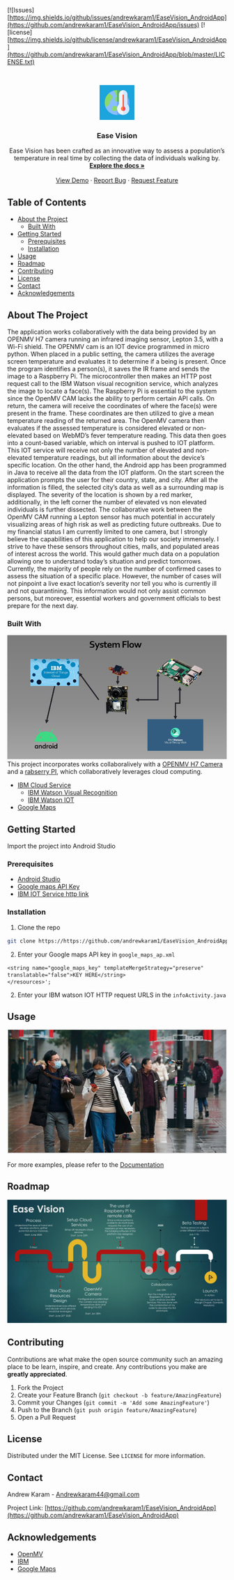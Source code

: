 [![Issues][https://img.shields.io/github/issues/andrewkaram1/EaseVision_AndroidApp](https://github.com/andrewkaram1/EaseVision_AndroidApp/issues)
[![license][https://img.shields.io/github/license/andrewkaram1/EaseVision_AndroidApp](https://github.com/andrewkaram1/EaseVision_AndroidApp/blob/master/LICENSE.txt)


<!-- PROJECT LOGO -->
<br />
<p align="center">
  <a href="https://github.com/othneildrew/Best-README-Template">
    <img src="logo.png" alt="Logo" width="80" height="80">
  </a>

  <h3 align="center">Ease Vision</h3>

  <p align="center">
   Ease Vision has been crafted as an innovative way to assess a population’s temperature in real time by collecting the data of individuals walking by. 
    <br />
    <a href="https://github.com/andrewkaram1/EaseVision_AndroidApp/README.md"><strong>Explore the docs »</strong></a>
    <br />
    <br />
    <a href="https://www.dropbox.com/s/ig9fvz40e18cnga/HIGHQuality_Final.mp4?dl=0">View Demo</a>
    ·
    <a href="https://github.com/andrewkaram1/EaseVision_AndroidApp/issues">Report Bug</a>
    ·
    <a href="https://github.com/andrewkaram1/EaseVision_AndroidApp/issues">Request Feature</a>
  </p>
</p>



<!-- TABLE OF CONTENTS -->
## Table of Contents

* [About the Project](#about-the-project)
  * [Built With](#built-with)
* [Getting Started](#getting-started)
  * [Prerequisites](#prerequisites)
  * [Installation](#installation)
* [Usage](#usage)
* [Roadmap](#roadmap)
* [Contributing](#contributing)
* [License](#license)
* [Contact](#contact)
* [Acknowledgements](#acknowledgements)



<!-- ABOUT THE PROJECT -->
## About The Project
The application works collaboratively with the data being provided by an OPENMV H7 camera running an infrared imaging sensor, Lepton 3.5, with a Wi-Fi shield. The OPENMV cam is an IOT device programmed in micro python. When placed in a public setting, the camera utilizes the average screen temperature and evaluates it to determine if a being is present. Once the program identifies a person(s), it saves the IR frame and sends the image to a Raspberry Pi. The microcontroller then makes an HTTP post request call to the IBM Watson visual recognition service, which analyzes the image to locate a face(s). The Raspberry Pi is essential to the system since the OpenMV CAM lacks the ability to perform certain API calls. On return, the camera will receive the coordinates of where the face(s) were present in the frame. These coordinates are then utilized to give a mean temperature reading of the returned area. The OpenMV camera then evaluates if the assessed temperature is considered elevated or non-elevated based on WebMD’s fever temperature reading. This data then goes into a count-based variable, which on interval is pushed to IOT platform. This IOT service will receive not only the number of elevated and non-elevated temperature readings, but all information about the device’s specific location. On the other hand, the Android app has been programmed in Java to receive all the data from the IOT platform. On the start screen the application prompts the user for their country, state, and city. After all the information is filled, the selected city’s data as well as a surrounding map is displayed. The severity of the location is shown by a red marker, additionally, in the left corner the number of elevated vs non elevated individuals is further dissected.  The collaborative work between the OpenMV CAM running a Lepton sensor has much potential in accurately visualizing areas of high risk as well as predicting future outbreaks. Due to my financial status I am currently limited to one camera, but I strongly believe the capabilities of this application to help our society immensely. I strive to have these sensors throughout cities, malls, and populated areas of interest across the world. This would gather much data on a population allowing one to understand today’s situation and predict tomorrows. Currently, the majority of people rely on the number of confirmed cases to assess the situation of a specific place. However, the number of cases will not pinpoint a live exact location’s severity nor tell you who is currently ill and not quarantining. This information would not only assist common persons, but moreover, essential workers and government officials to best prepare for the next day. 

### Built With
![layout](layout.PNG?raw=true "Optional Title")
This project incorporates works collaboralively with a [OPENMV H7 Camera]("https://github.com/andrewkaram1/EaseVision_OpenMV-Cam") and a [rabserry PI](https://github.com/andrewkaram1/EaseVision-RasberryPI), which collaboratively leverages cloud computing.

- [IBM Cloud Service](https://www.ibm.com/cloud/services)
  * [IBM Watson Visual Recognition](https://www.ibm.com/cloud/watson-visual-recognition)
  * [IBM Watson IOT](https://www.ibm.com/internet-of-things)
- [Google Maps](https://developers.google.com/maps/documentation/android-sdk/overview)

<!-- GETTING STARTED -->
## Getting Started
Import the project into Android Studio

### Prerequisites
* [Android Studio]("https://developer.android.com/studio")
* [Google maps API Key]("https://developers.google.com/maps/documentation/android-sdk/overview")
* [IBM IOT Service http link]("https://www.ibm.com/internet-of-things")

### Installation
1. Clone the repo
```sh
git clone https://https://github.com/andrewkaram1/EaseVision_AndroidApp
```
2. Enter your Google maps API key in `google_maps_ap.xml`
```JS
<string name="google_maps_key" templateMergeStrategy="preserve" translatable="false">KEY HERE</string>
</resources>';
```
2. Enter your IBM watson IOT HTTP request URLS in the `infoActivity.java`

<!-- USAGE EXAMPLES -->
## Usage

![layout](concept.PNG?raw=true "Optional Title")

For more examples, please refer to the [Documentation](https://github.com/andrewkaram1/EaseVision_AndroidApp/blob/master/README.md)



<!-- ROADMAP -->
## Roadmap

![Alt text](FINAL%20AK-1.jpg?raw=true "Optional Title")



<!-- CONTRIBUTING -->
## Contributing

Contributions are what make the open source community such an amazing place to be learn, inspire, and create. Any contributions you make are **greatly appreciated**.

1. Fork the Project
2. Create your Feature Branch (`git checkout -b feature/AmazingFeature`)
3. Commit your Changes (`git commit -m 'Add some AmazingFeature'`)
4. Push to the Branch (`git push origin feature/AmazingFeature`)
5. Open a Pull Request



<!-- LICENSE -->
## License

Distributed under the MIT License. See `LICENSE` for more information.



<!-- CONTACT -->
## Contact

Andrew Karam - Andrewkaram44@gmail.com

Project Link: [https://github.com/andrewkaram1/EaseVision_AndroidApp](https://github.com/andrewkaram1/EaseVision_AndroidApp)



<!-- ACKNOWLEDGEMENTS -->
## Acknowledgements
* [OpenMV](https://openmv.io/products/wifi-shield-1)
* [IBM](https://www.ibm.com/cloud)
* [Google Maps](https://developers.google.com/maps/documentation/android-sdk/start)
